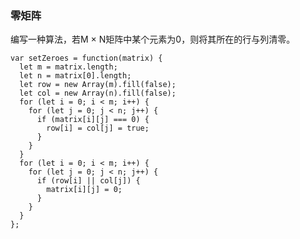 <!--
 * @Author: 月魂
 * @Date: 2021-04-03 17:36:48
 * @LastEditTime: 2021-04-03 17:37:25
 * @LastEditors: 月魂
 * @Description: 
 * @FilePath: \leetcode-per-day\day87.md
-->
### 零矩阵
编写一种算法，若M × N矩阵中某个元素为0，则将其所在的行与列清零。

```
var setZeroes = function(matrix) {
  let m = matrix.length;
  let n = matrix[0].length;
  let row = new Array(m).fill(false);
  let col = new Array(n).fill(false);
  for (let i = 0; i < m; i++) {
    for (let j = 0; j < n; j++) {
      if (matrix[i][j] === 0) {
        row[i] = col[j] = true;
      }
    }
  }
  for (let i = 0; i < m; i++) {
    for (let j = 0; j < n; j++) {
      if (row[i] || col[j]) {
        matrix[i][j] = 0;
      }
    }
  }
};
```
